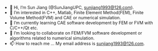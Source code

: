 - 👋 Hi, I’m Sun Jiang (@SunJiangUPC, sunjiang1993@126.com).
- 👀 I’m interested in C++, Matlab, Finite Element Method(FEM), Finite Volume Method(FVM) and CAE or numerical simulation.
- 🌱 I’m currently learning CAE software development by FEM or FVM with C/C++/Qt etc.
- 💞️ I’m looking to collaborate on FEM/FVM software development or algorithms related to numerical simulation.
- 📫 How to reach me ... My email address is sunjiang1993@126.com.

<!---
SunJiangUPC/SunJiangUPC is a ✨ special ✨ repository because its `README.md` (this file) appears on your GitHub profile.
You can click the Preview link to take a look at your changes.
--->
